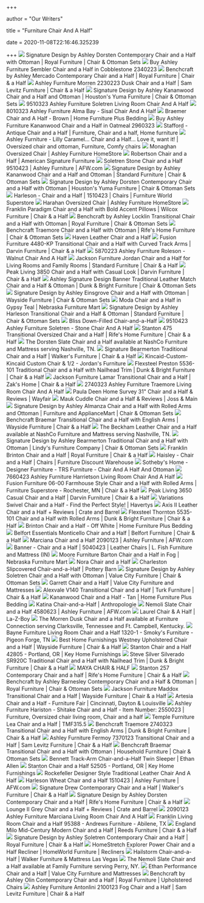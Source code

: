 +++
        
author = "Our Writers"
        
title = "Furniture Chair And A Half"
        
date = 2020-11-08T22:16:46.325239
        
+++
[ ![](https://images.furnituredealer.net/img/products%2Fsignature_design_by_ashley%2Fcolor%2Fdorsten_7720423%2B14-b3.jpg)](https://images.furnituredealer.net/img/products%2Fsignature_design_by_ashley%2Fcolor%2Fdorsten_7720423%2B14-b3.jpg) Signature Design by Ashley Dorsten Contemporary Chair and a Half with  Ottoman | Royal Furniture | Chair & Ottoman Sets
[ ![](https://www.localfurnitureoutlet.com/media/catalog/product/cache/1/image/9df78eab33525d08d6e5fb8d27136e95/2/3/2340223_1.jpg)](https://www.localfurnitureoutlet.com/media/catalog/product/cache/1/image/9df78eab33525d08d6e5fb8d27136e95/2/3/2340223_1.jpg) Buy Ashley Furniture Sembler Chair and a Half in Cobblestone 2340223
[ ![](https://images.furnituredealer.net/img/products%2Fbenchcraft%2Fcolor%2Fmercado_8460423-b1.jpg)](https://images.furnituredealer.net/img/products%2Fbenchcraft%2Fcolor%2Fmercado_8460423-b1.jpg) Benchcraft by Ashley Mercado Contemporary Chair and a Half | Royal Furniture  | Chair & a Half
[ ![](https://imageresizer.furnituredealer.net/img/remote/images.furnituredealer.net/img/products%2Fashley_furniture%2Fcolor%2Fmorren_102322308-bphonz6vohuwemql9i4rwoa.jpg?width=1024&height=768&scale=both&trim.threshold=50&trim.percentpadding=10)](https://imageresizer.furnituredealer.net/img/remote/images.furnituredealer.net/img/products%2Fashley_furniture%2Fcolor%2Fmorren_102322308-bphonz6vohuwemql9i4rwoa.jpg?width=1024&height=768&scale=both&trim.threshold=50&trim.percentpadding=10) Ashley Furniture Morren 2230223 Dusk Chair and a Half | Sam Levitz Furniture  | Chair & a Half
[ ![](https://images.furnituredealer.net/img/products%2Fsignature_design_by_ashley%2Fcolor%2Fkananwood_2960323%2B14-b1.jpg)](https://images.furnituredealer.net/img/products%2Fsignature_design_by_ashley%2Fcolor%2Fkananwood_2960323%2B14-b1.jpg) Signature Design by Ashley Kananwood Chair and a Half and Ottoman |  Houston's Yuma Furniture | Chair & Ottoman Sets
[ ![](https://static.homelivingfurniture.com/data/vendors/8/items/264947/big/9510323.jpg)](https://static.homelivingfurniture.com/data/vendors/8/items/264947/big/9510323.jpg) 9510323 Ashley Furniture Soletren Living Room Chair And A Half
[ ![](https://static.homelivingfurniture.com/data/vendors/8/items/270530/big/8010323.jpg)](https://static.homelivingfurniture.com/data/vendors/8/items/270530/big/8010323.jpg) 8010323 Ashley Furniture Alma Bay - Sisal Chair And A Half
[ ![](https://homefurn.com/images/thumbs/0012471_braemer-chair-and-a-half-brown_850.jpeg)](https://homefurn.com/images/thumbs/0012471_braemer-chair-and-a-half-brown_850.jpeg) Braemer Chair and A Half - Brown | Home Furniture Plus Bedding
[ ![](https://www.localfurnitureoutlet.com/media/catalog/product/cache/1/thumbnail/490x490/602f0fa2c1f0d1ba5e241f914e856ff9/2/9/2960323_1.jpg)](https://www.localfurnitureoutlet.com/media/catalog/product/cache/1/thumbnail/490x490/602f0fa2c1f0d1ba5e241f914e856ff9/2/9/2960323_1.jpg) Buy Ashley Furniture Kananwood Chair and a Half in Oatmeal 2960323
[ ![](https://i.pinimg.com/originals/65/d3/51/65d351571e4ca55d0bb57e0bf6e49f40.jpg)](https://i.pinimg.com/originals/65/d3/51/65d351571e4ca55d0bb57e0bf6e49f40.jpg) Stafford - Antique Chair and a Half | Furniture, Chair and a half, Home  furniture
[ ![](https://i.pinimg.com/originals/3b/f8/05/3bf8050b00e146f3d93cb7441a94d366.gif)](https://i.pinimg.com/originals/3b/f8/05/3bf8050b00e146f3d93cb7441a94d366.gif) Ashley Furniture - Lilly Caramel... Chair and a Half... Love it, want it! |  Oversized chair and ottoman, Furniture, Comfy chairs
[ ![](https://ashleyfurniture.scene7.com/is/image/AshleyFurniture/9620523-Monaghan-DIM?$AFHS-PDP-Zoomed$)](https://ashleyfurniture.scene7.com/is/image/AshleyFurniture/9620523-Monaghan-DIM?$AFHS-PDP-Zoomed$) Monaghan Oversized Chair | Ashley Furniture HomeStore
[ ![](https://content.americansignaturefurniture.com/images/product/robertson_dark-brown_chair-and-a-half_2008629_747170.jpg)](https://content.americansignaturefurniture.com/images/product/robertson_dark-brown_chair-and-a-half_2008629_747170.jpg) Robertson Chair and a Half | American Signature Furniture
[ ![](https://images.afw.com/images/thumbs/0112427_soletren-stone-chair-and-a-half.jpeg)](https://images.afw.com/images/thumbs/0112427_soletren-stone-chair-and-a-half.jpeg) Soletren Stone Chair and a Half 9510423 | Ashley Furniture | AFW.com
[ ![](https://imageresizer.furnituredealer.net/img/remote/images.furnituredealer.net/img/products%2Fsignature_design_by_ashley%2Fcolor%2Fkananwood_2960323%2B14-b3.jpg?width=878&height=600&scale=both&trim.threshold=80)](https://imageresizer.furnituredealer.net/img/remote/images.furnituredealer.net/img/products%2Fsignature_design_by_ashley%2Fcolor%2Fkananwood_2960323%2B14-b3.jpg?width=878&height=600&scale=both&trim.threshold=80) Signature Design by Ashley Kananwood Chair and a Half and Ottoman |  Standard Furniture | Chair & Ottoman Sets
[ ![](https://imageresizer.furnituredealer.net/img/remote/images.furnituredealer.net/img/products%2Fsignature_design_by_ashley%2Fcolor%2Fdorsten_7720523%2B14-b1.jpg?width=878&height=600&scale=both&trim.threshold=80)](https://imageresizer.furnituredealer.net/img/remote/images.furnituredealer.net/img/products%2Fsignature_design_by_ashley%2Fcolor%2Fdorsten_7720523%2B14-b1.jpg?width=878&height=600&scale=both&trim.threshold=80) Signature Design by Ashley Dorsten Contemporary Chair and a Half with  Ottoman | Houston's Yuma Furniture | Chair & Ottoman Sets
[ ![](https://s3.amazonaws.com/furniture.retailcatalog.us/products/425522252/large/harleson-oversized-chair-0.jpg)](https://s3.amazonaws.com/furniture.retailcatalog.us/products/425522252/large/harleson-oversized-chair-0.jpg) Harleson - Chair and a Half | 1510423 | Chairs | Furniture World Superstore
[ ![](https://ashleyfurniture.scene7.com/is/image/AshleyFurniture/3570123-10x8-CROP?$AFHS-PDP-Main$)](https://ashleyfurniture.scene7.com/is/image/AshleyFurniture/3570123-10x8-CROP?$AFHS-PDP-Main$) Harahan Oversized Chair | Ashley Furniture HomeStore
[ ![](https://imageresizer.furnituredealer.net/img/remote/images.furnituredealer.net/img/products%2Ffranklin%2Fcolor%2F892%20paradigm%20by%20franklin_89288-3521-05-b1.jpg?width=878&height=600&scale=both&trim.threshold=80)](https://imageresizer.furnituredealer.net/img/remote/images.furnituredealer.net/img/products%2Ffranklin%2Fcolor%2F892%20paradigm%20by%20franklin_89288-3521-05-b1.jpg?width=878&height=600&scale=both&trim.threshold=80) Franklin Paradigm Chair and a Half with Bold Accent Pillows | Wilcox  Furniture | Chair & a Half
[ ![](https://imageresizer.furnituredealer.net/img/remote/images.furnituredealer.net/img/products%2Fbenchcraft%2Fcolor%2Flocklin_9590423%2B14-b1.jpg?width=1024&height=768&scale=both&trim.threshold=50&trim.percentpadding=10)](https://imageresizer.furnituredealer.net/img/remote/images.furnituredealer.net/img/products%2Fbenchcraft%2Fcolor%2Flocklin_9590423%2B14-b1.jpg?width=1024&height=768&scale=both&trim.threshold=50&trim.percentpadding=10) Benchcraft by Ashley Locklin Transitional Chair and a Half with Ottoman |  Royal Furniture | Chair & Ottoman Sets
[ ![](https://imageresizer.furnituredealer.net/img/remote/images.furnituredealer.net/img/products%2Fbenchcraft%2Fcolor%2Ftraemore_2740323%2B14-b3.jpg?width=878&height=600&scale=both&trim.threshold=80)](https://imageresizer.furnituredealer.net/img/remote/images.furnituredealer.net/img/products%2Fbenchcraft%2Fcolor%2Ftraemore_2740323%2B14-b3.jpg?width=878&height=600&scale=both&trim.threshold=80) Benchcraft Traemore Chair and a Half with Ottoman | Rife's Home Furniture |  Chair & Ottoman Sets
[ ![](https://assets.weimgs.com/weimgs/ab/images/wcm/products/202040/0251/haven-leather-chair-and-a-half-m.jpg)](https://assets.weimgs.com/weimgs/ab/images/wcm/products/202040/0251/haven-leather-chair-and-a-half-m.jpg) Haven Leather Chair and a Half
[ ![](https://images.furnituredealer.net/img/products%2Ffusion_furniture%2Fcolor%2F4480-kp_4482basic%20wool-b5.jpg)](https://images.furnituredealer.net/img/products%2Ffusion_furniture%2Fcolor%2F4480-kp_4482basic%20wool-b5.jpg) Fusion Furniture 4480-KP Transitional Chair and a Half with Curved Track  Arms | Darvin Furniture | Chair & a Half
[ ![](https://static.homelivingfurniture.com/data/vendors/8/items/270640/big/5870223.jpg)](https://static.homelivingfurniture.com/data/vendors/8/items/270640/big/5870223.jpg) 5870223 Ashley Furniture Roleson - Walnut Chair And A Half
[ ![](https://imageresizer.furnituredealer.net/img/remote/images.furnituredealer.net/img/products%2Fcatnapper%2Fcolor%2F4453%20grant_4453-02%201227-28-3027-28-b3.jpg?width=878&height=600&scale=both&trim.threshold=80)](https://imageresizer.furnituredealer.net/img/remote/images.furnituredealer.net/img/products%2Fcatnapper%2Fcolor%2F4453%20grant_4453-02%201227-28-3027-28-b3.jpg?width=878&height=600&scale=both&trim.threshold=80) Jackson Furniture Jordan Chair and a Half for Living Rooms and Family Rooms  | Standard Furniture | Chair & a Half
[ ![](https://imageresizer.furnituredealer.net/img/remote/images.furnituredealer.net/img/products%2Famerican_furniture%2Fcolor%2F3850%20group%20-%20-1950851770_3851%20flannel%20seal-b2.jpg?width=878&height=600&scale=both&trim.threshold=80)](https://imageresizer.furnituredealer.net/img/remote/images.furnituredealer.net/img/products%2Famerican_furniture%2Fcolor%2F3850%20group%20-%20-1950851770_3851%20flannel%20seal-b2.jpg?width=878&height=600&scale=both&trim.threshold=80) Peak Living 3850 Chair and a Half with Casual Look | Darvin Furniture |  Chair & a Half
[ ![](https://images.furnituredealer.net/img/products%2Fsignature_design_by_ashley%2Fcolor%2Fbanner%20-%201195589344_5040423%2B14-b1.jpg)](https://images.furnituredealer.net/img/products%2Fsignature_design_by_ashley%2Fcolor%2Fbanner%20-%201195589344_5040423%2B14-b1.jpg) Ashley Signature Design Banner Traditional Leather Match Chair and a Half &  Ottoman | Dunk & Bright Furniture | Chair & Ottoman Sets
[ ![](https://imageresizer.furnituredealer.net/img/remote/images.furnituredealer.net/img/products%2Fsignature_design_by_ashley%2Fcolor%2Feinsgrove_3230223%2B14-b1.jpg?width=1024&height=768&scale=both&trim.threshold=50&trim.percentpadding=10)](https://imageresizer.furnituredealer.net/img/remote/images.furnituredealer.net/img/products%2Fsignature_design_by_ashley%2Fcolor%2Feinsgrove_3230223%2B14-b1.jpg?width=1024&height=768&scale=both&trim.threshold=50&trim.percentpadding=10) Signature Design by Ashley Einsgrove Chair and a Half with Ottoman |  Wayside Furniture | Chair & Ottoman Sets
[ ![](https://www.nfm.com/productimages/54217914/1/L)](https://www.nfm.com/productimages/54217914/1/L) Moda Chair and a Half in Gypsy Teal | Nebraska Furniture Mart
[ ![](https://imageresizer.furnituredealer.net/img/remote/images.furnituredealer.net/img/products%2Fsignature_design_by_ashley%2Fcolor%2Fharleson_1510423%2B14-b1.jpg?width=878&height=600&scale=both&trim.threshold=80)](https://imageresizer.furnituredealer.net/img/remote/images.furnituredealer.net/img/products%2Fsignature_design_by_ashley%2Fcolor%2Fharleson_1510423%2B14-b1.jpg?width=878&height=600&scale=both&trim.threshold=80) Signature Design by Ashley Harleson Transitional Chair and a Half & Ottoman  | Standard Furniture | Chair & Ottoman Sets
[ ![](https://assets.weimgs.com/weimgs/ab/images/wcm/products/202040/0144/bliss-down-filled-chair-and-a-half-c.jpg)](https://assets.weimgs.com/weimgs/ab/images/wcm/products/202040/0144/bliss-down-filled-chair-and-a-half-c.jpg) Bliss Down-Filled Chair-and-a-Half
[ ![](https://static.homelivingfurniture.com/data/vendors/8/items/264961/big/9510423.a.jpg)](https://static.homelivingfurniture.com/data/vendors/8/items/264961/big/9510423.a.jpg) 9510423 Ashley Furniture Soletren - Stone Chair And A Half
[ ![](https://imageresizer.furnituredealer.net/img/remote/images.furnituredealer.net/img/products%2Fstanton%2Fcolor%2F475%20stn_47544-b1.jpg?width=878&height=600&scale=both&trim.threshold=80)](https://imageresizer.furnituredealer.net/img/remote/images.furnituredealer.net/img/products%2Fstanton%2Fcolor%2F475%20stn_47544-b1.jpg?width=878&height=600&scale=both&trim.threshold=80) Stanton 475 Transitional Oversized Chair and a Half | Rife's Home Furniture  | Chair & a Half
[ ![](https://cdn11.bigcommerce.com/s-9uceq7kt0t/images/stencil/1280x1280/products/14449/27517/jpg__77356.1541629794.jpg?c=2)](https://cdn11.bigcommerce.com/s-9uceq7kt0t/images/stencil/1280x1280/products/14449/27517/jpg__77356.1541629794.jpg?c=2) The Dorsten Slate Chair and a Half available at NashCo Furniture and  Mattress serving Nashville, TN.
[ ![](https://imageresizer.furnituredealer.net/img/remote/images.furnituredealer.net/img/products%2Fsignature_design_by_ashley%2Fcolor%2Fbearmerton_8790123-b1.jpg?width=878&height=600&scale=both&trim.threshold=80)](https://imageresizer.furnituredealer.net/img/remote/images.furnituredealer.net/img/products%2Fsignature_design_by_ashley%2Fcolor%2Fbearmerton_8790123-b1.jpg?width=878&height=600&scale=both&trim.threshold=80) Signature Bearmerton Traditional Chair and a Half | Walker's Furniture |  Chair & a Half
[ ![](https://s7d5.scene7.com/is/image/Jordans/L22183901_00?wid=378&hei=375)](https://s7d5.scene7.com/is/image/Jordans/L22183901_00?wid=378&hei=375) Kincaid-Custom-Kincaid Custom Chair & 1/2 - Jordan's Furniture
[ ![](https://imageresizer.furnituredealer.net/img/remote/images.furnituredealer.net/img/products%2Fflexsteel%2Fcolor%2Fpreston--660344646_5536-101-641-01-b1.jpg?width=878&height=600&scale=both&trim.threshold=80)](https://imageresizer.furnituredealer.net/img/remote/images.furnituredealer.net/img/products%2Fflexsteel%2Fcolor%2Fpreston--660344646_5536-101-641-01-b1.jpg?width=878&height=600&scale=both&trim.threshold=80) Flexsteel Preston 5536-101 Traditional Chair and a Half with Nailhead Trim  | Dunk & Bright Furniture | Chair & a Half
[ ![](https://imageresizer.furnituredealer.net/img/remote/images.furnituredealer.net/img/products%2Fjackson_furniture%2Fcolor%2Flamar-1858754686_4098-01-1724-28-2267-28-b1.jpg?width=878&height=600&scale=both&trim.threshold=80)](https://imageresizer.furnituredealer.net/img/remote/images.furnituredealer.net/img/products%2Fjackson_furniture%2Fcolor%2Flamar-1858754686_4098-01-1724-28-2267-28-b1.jpg?width=878&height=600&scale=both&trim.threshold=80) Jackson Furniture Lamar Transitional Chair and a Half | Zak's Home | Chair  & a Half
[ ![](https://static.homelivingfurniture.com/data/vendors/8/items/256881/big/2740323.jpg)](https://static.homelivingfurniture.com/data/vendors/8/items/256881/big/2740323.jpg) 2740323 Ashley Furniture Traemore Living Room Chair And A Half
[ ![](https://secure.img1-fg.wfcdn.com/im/84725304/compr-r85/8897/88974950/survey-31-chair-and-a-half.jpg)](https://secure.img1-fg.wfcdn.com/im/84725304/compr-r85/8897/88974950/survey-31-chair-and-a-half.jpg) Paula Deen Home Survey 31" Chair and a Half & Reviews | Wayfair
[ ![](https://secure.img1-fg.wfcdn.com/im/61733757/compr-r85/9160/91603422/mauk-cuddle-chair-and-a-half.jpg)](https://secure.img1-fg.wfcdn.com/im/61733757/compr-r85/9160/91603422/mauk-cuddle-chair-and-a-half.jpg) Mauk Cuddle Chair and a Half & Reviews | Joss & Main
[ ![](https://imageresizer.furnituredealer.net/img/remote/images.furnituredealer.net/img/products%2Fsignature_design_by_ashley%2Fcolor%2Falmanza_3080323%2B14-b1.jpg?width=878&height=600&scale=both&trim.threshold=80)](https://imageresizer.furnituredealer.net/img/remote/images.furnituredealer.net/img/products%2Fsignature_design_by_ashley%2Fcolor%2Falmanza_3080323%2B14-b1.jpg?width=878&height=600&scale=both&trim.threshold=80) Signature Design by Ashley Almanza Chair and a Half with Rolled Arms and  Ottoman | Furniture and ApplianceMart | Chair & Ottoman Sets
[ ![](https://imageresizer.furnituredealer.net/img/remote/images.furnituredealer.net/img/products%2Fbenchcraft%2Fcolor%2Fbraemar%2040901_4090123-b1.jpg?width=1024&height=768&scale=both&trim.threshold=50&trim.percentpadding=10)](https://imageresizer.furnituredealer.net/img/remote/images.furnituredealer.net/img/products%2Fbenchcraft%2Fcolor%2Fbraemar%2040901_4090123-b1.jpg?width=1024&height=768&scale=both&trim.threshold=50&trim.percentpadding=10) Benchcraft Braemar Transitional Chair and a Half with English Arms |  Wayside Furniture | Chair & a Half
[ ![](https://cdn11.bigcommerce.com/s-9uceq7kt0t/images/stencil/1280x1280/products/19789/56969/Beckham_Chair_Angle__79242.1568652641.JPG?c=2)](https://cdn11.bigcommerce.com/s-9uceq7kt0t/images/stencil/1280x1280/products/19789/56969/Beckham_Chair_Angle__79242.1568652641.JPG?c=2) The Beckham Leather Chair and a Half available at NashCo Furniture and  Mattress serving Nashville, TN.
[ ![](https://imageresizer.furnituredealer.net/img/remote/images.furnituredealer.net/img/products%2Fsignature_design_by_ashley%2Fcolor%2Fbearmerton_8790123%2B14-b1.jpg?width=878&height=600&scale=both&trim.threshold=80)](https://imageresizer.furnituredealer.net/img/remote/images.furnituredealer.net/img/products%2Fsignature_design_by_ashley%2Fcolor%2Fbearmerton_8790123%2B14-b1.jpg?width=878&height=600&scale=both&trim.threshold=80) Signature Design by Ashley Bearmerton Traditional Chair and a Half with  Ottoman | Lindy's Furniture Company | Chair & Ottoman Sets
[ ![](https://imageresizer.furnituredealer.net/img/remote/images.furnituredealer.net/img/products%2Ffranklin%2Fcolor%2Fbrinton%20894%20by%20franklin_89488-bfmm-elqzzuoowac_jifrow.jpg?width=1024&height=768&scale=both&trim.threshold=50&trim.percentpadding=10)](https://imageresizer.furnituredealer.net/img/remote/images.furnituredealer.net/img/products%2Ffranklin%2Fcolor%2Fbrinton%20894%20by%20franklin_89488-bfmm-elqzzuoowac_jifrow.jpg?width=1024&height=768&scale=both&trim.threshold=50&trim.percentpadding=10) Franklin Brinton Chair and a Half | Royal Furniture | Chair & a Half
[ ![](https://s3.amazonaws.com/furniture.retailcatalog.us/products/425609302/large/haisley-chair-and-a-half-0.jpg)](https://s3.amazonaws.com/furniture.retailcatalog.us/products/425609302/large/haisley-chair-and-a-half-0.jpg) Haisley - Chair and a Half | Chairs | Furniture Discount Warehouse
[ ![](https://cdn.sothebyshome.com/media/catalog/product/t/r/trs_furniture_chair_and_a_half_and_ottoman_3.jpg)](https://cdn.sothebyshome.com/media/catalog/product/t/r/trs_furniture_chair_and_a_half_and_ottoman_3.jpg) Sotheby's Home - Designer Furniture - TRS Furniture - Chair And A Half And  Ottoman
[ ![](https://static.homelivingfurniture.com/data/vendors/8/items/270728/big/7660423.jpg)](https://static.homelivingfurniture.com/data/vendors/8/items/270728/big/7660423.jpg) 7660423 Ashley Furniture Harrietson Living Room Chair And A Half
[ ![](https://imageresizer.furnituredealer.net/img/remote/images.furnituredealer.net/img/products%2Ffusion_furniture%2Fcolor%2F06-00_06-02caitlin%20birch-b1.jpg?width=878&height=600&scale=both&trim.threshold=80)](https://imageresizer.furnituredealer.net/img/remote/images.furnituredealer.net/img/products%2Ffusion_furniture%2Fcolor%2F06-00_06-02caitlin%20birch-b1.jpg?width=878&height=600&scale=both&trim.threshold=80) Fusion Furniture 06-00 Farmhouse Style Chair and a Half with Rolled Arms |  Furniture Superstore - Rochester, MN | Chair & a Half
[ ![](https://imageresizer.furnituredealer.net/img/remote/images.furnituredealer.net/img/products%2Famerican_furniture%2Fcolor%2F3650%20by%20american%20furniture_3651-1661-b1.jpg?width=878&height=600&scale=both&trim.threshold=80)](https://imageresizer.furnituredealer.net/img/remote/images.furnituredealer.net/img/products%2Famerican_furniture%2Fcolor%2F3650%20by%20american%20furniture_3651-1661-b1.jpg?width=878&height=600&scale=both&trim.threshold=80) Peak Living 3650 Casual Chair and a Half | Darvin Furniture | Chair & a Half
[ ![](https://havertys.scene7.com/is/image/Havertys/2-2500-0578?op_sharpen=1&wid=767&hei=554)](https://havertys.scene7.com/is/image/Havertys/2-2500-0578?op_sharpen=1&wid=767&hei=554) Variations Swivel Chair and a Half - Find the Perfect Style! | Havertys
[ ![](https://images.crateandbarrel.com/is/image/Crate/AxisIILthrTwnSlprSSS20_1x1/$web_pdp_main_carousel_low$/200521085818/axis-ii-leather-chair-and-a-half.jpg)](https://images.crateandbarrel.com/is/image/Crate/AxisIILthrTwnSlprSSS20_1x1/$web_pdp_main_carousel_low$/200521085818/axis-ii-leather-chair-and-a-half.jpg) Axis II Leather Chair and a Half + Reviews | Crate and Barrel
[ ![](https://imageresizer.furnituredealer.net/img/remote/images.furnituredealer.net/img/products%2Fflexsteel%2Fcolor%2Fthornton%205535_5535-101-b1.jpg?width=878&height=600&scale=both&trim.threshold=80)](https://imageresizer.furnituredealer.net/img/remote/images.furnituredealer.net/img/products%2Fflexsteel%2Fcolor%2Fthornton%205535_5535-101-b1.jpg?width=878&height=600&scale=both&trim.threshold=80) Flexsteel Thornton 5535-101 Chair and a Half with Rolled Arms | Dunk &  Bright Furniture | Chair & a Half
[ ![](https://homefurn.com/images/thumbs/0023323_brinton-chair-and-a-half-off-white.jpeg)](https://homefurn.com/images/thumbs/0023323_brinton-chair-and-a-half-off-white.jpeg) Brinton Chair and a Half - Off White | Home Furniture Plus Bedding
[ ![](https://images.furnituredealer.net/img/products%2Fbenchmark_upholstery%2Fcolor%2Fmonticello%205100_5190-10-b0.jpg)](https://images.furnituredealer.net/img/products%2Fbenchmark_upholstery%2Fcolor%2Fmonticello%205100_5190-10-b0.jpg) Belfort Essentials Monticello Chair and a Half | Belfort Furniture | Chair  & a Half
[ ![](https://images.afw.com/images/thumbs/0103540_marciana-chair-and-a-half.jpeg)](https://images.afw.com/images/thumbs/0103540_marciana-chair-and-a-half.jpeg) Marciana Chair and a Half 2090123 | Ashley Furniture | AFW.com
[ ![](https://s3.amazonaws.com/furniture.retailcatalog.us/products/425522060/large/banner-oversized-chair-0.jpg)](https://s3.amazonaws.com/furniture.retailcatalog.us/products/425522060/large/banner-oversized-chair-0.jpg) Banner - Chair and a Half | 5040423 | Leather Chairs | L. Fish Furniture and  Mattress (IN)
[ ![](https://www.nfm.com/productimages/51573178/1/l)](https://www.nfm.com/productimages/51573178/1/l) Moore Furniture Barton Chair and a Half in Fog | Nebraska Furniture Mart
[ ![](https://res.cloudinary.com/gallery-furniture/image/upload/q_auto/c_scale,w_1000/catalog/product/living-room/chairs/106314317.jpg)](https://res.cloudinary.com/gallery-furniture/image/upload/q_auto/c_scale,w_1000/catalog/product/living-room/chairs/106314317.jpg) Nora Chair and a Half
[ ![](https://assets.pbimgs.com/pbimgs/rk/images/dp/wcm/202034/0528/charleston-slipcovered-chair-and-a-half-c.jpg)](https://assets.pbimgs.com/pbimgs/rk/images/dp/wcm/202034/0528/charleston-slipcovered-chair-and-a-half-c.jpg) Charleston Slipcovered Chair-and-a-Half | Pottery Barn
[ ![](https://imageresizer.furnituredealer.net/img/remote/images.furnituredealer.net/img/products%2Fsignature_design_by_ashley%2Fcolor%2Fsoletren_9510323%2B08-b1.jpg?width=878&height=600&scale=both&trim.threshold=80)](https://imageresizer.furnituredealer.net/img/remote/images.furnituredealer.net/img/products%2Fsignature_design_by_ashley%2Fcolor%2Fsoletren_9510323%2B08-b1.jpg?width=878&height=600&scale=both&trim.threshold=80) Signature Design by Ashley Soletren Chair and a Half with Ottoman | Value  City Furniture | Chair & Ottoman Sets
[ ![](https://content.valuecityfurniture.com/images/product/garrett_beige_chair-and-a-half_1954776_735750.jpg)](https://content.valuecityfurniture.com/images/product/garrett_beige_chair-and-a-half_1954776_735750.jpg) Garrett Chair and a Half | Value City Furniture and Mattresses
[ ![](https://imageresizer.furnituredealer.net/img/remote/images.furnituredealer.net/img/products%2Falexvale%2Fcolor%2Fv140_v144-handwoven-linen-b1.jpg?width=878&height=600&scale=both&trim.threshold=80)](https://imageresizer.furnituredealer.net/img/remote/images.furnituredealer.net/img/products%2Falexvale%2Fcolor%2Fv140_v144-handwoven-linen-b1.jpg?width=878&height=600&scale=both&trim.threshold=80) Alexvale V140 Transitional Chair and a Half | Turk Furniture | Chair & a  Half
[ ![](https://homefurn.com/images/thumbs/0021056_kananwood-chair-and-a-half-tan.jpeg)](https://homefurn.com/images/thumbs/0021056_kananwood-chair-and-a-half-tan.jpeg) Kananwood Chair and a Half - Tan | Home Furniture Plus Bedding
[ ![](https://s7d5.scene7.com/is/image/Anthropologie/48018527-0000-VE0031_b?$a15-mto-carousel$&hei=640&qlt=80&fit=constrain)](https://s7d5.scene7.com/is/image/Anthropologie/48018527-0000-VE0031_b?$a15-mto-carousel$&hei=640&qlt=80&fit=constrain) Katina Chair-and-a-Half | Anthropologie
[ ![](https://images.afw.com/images/thumbs/0120751_J-458C_dff1a.jpeg)](https://images.afw.com/images/thumbs/0120751_J-458C_dff1a.jpeg) Nemoli Slate Chair and a Half 4580623 | Ashley Furniture | AFW.com
[ ![](https://content.la-z-boy.com/Images/product/category/chairs/large/411_chair_md_v2.jpg)](https://content.la-z-boy.com/Images/product/category/chairs/large/411_chair_md_v2.jpg) Laurel Chair & A Half | La-Z-Boy
[ ![](https://cdn11.bigcommerce.com/s-a1aqxosd6a/images/stencil/1280x1280/products/24443/65798/jpg__69193__56054__85068.1602785031.jpg?c=2)](https://cdn11.bigcommerce.com/s-a1aqxosd6a/images/stencil/1280x1280/products/24443/65798/jpg__69193__56054__85068.1602785031.jpg?c=2) The Morren Dusk Chair and a Half available at Furniture Connection serving  Clarksville, Tennessee and Ft. Campbell, Kentucky.
[ ![](https://www.smokysfurn.com/bayne-furniture-chair-and-a-half/1320-1-1768/renderimage.aspx?BODY=APACHE%20STONE&NAIL%20TRIM=BRASS&WallColor=&FloorColor=&FloorCovering=&TrimColor=&WallHeight=50&TrimHeight=5&_rwidth=0&_rheight=0)](https://www.smokysfurn.com/bayne-furniture-chair-and-a-half/1320-1-1768/renderimage.aspx?BODY=APACHE%20STONE&NAIL%20TRIM=BRASS&WallColor=&FloorColor=&FloorCovering=&TrimColor=&WallHeight=50&TrimHeight=5&_rwidth=0&_rheight=0) Bayne Furniture Living Room Chair and a Half 1320-1 - Smoky's Furniture -  Pigeon Forge, TN
[ ![](https://imageresizer.furnituredealer.net/img/remote/images.furnituredealer.net/img/products%2Fbest_home_furnishings%2Fcolor%2Fwestney_c22h-b3.jpg?width=1024&height=768&scale=both&trim.threshold=50&trim.percentpadding=10)](https://imageresizer.furnituredealer.net/img/remote/images.furnituredealer.net/img/products%2Fbest_home_furnishings%2Fcolor%2Fwestney_c22h-b3.jpg?width=1024&height=768&scale=both&trim.threshold=50&trim.percentpadding=10) Best Home Furnishings Westney Upholstered Chair and a Half | Wayside  Furniture | Chair & a Half
[ ![](https://images2.imgix.net/p4dbimg/p20304/images/stanton-42805-8-6-19.jpg?trim=color&trimcolor=FFFFFF&trimtol=5&w=1024&h=768&fm=pjpg&auto=format)](https://images2.imgix.net/p4dbimg/p20304/images/stanton-42805-8-6-19.jpg?trim=color&trimcolor=FFFFFF&trimtol=5&w=1024&h=768&fm=pjpg&auto=format) Stanton Chair and a Half 42805 - Portland, OR | Key Home Furnishings
[ ![](https://imageresizer.furnituredealer.net/img/remote/images.furnituredealer.net/img/products%2Fsteve_silver%2Fcolor%2Fsilverado%20sr_sr910c-b0.jpg?width=878&height=600&scale=both&trim.threshold=80)](https://imageresizer.furnituredealer.net/img/remote/images.furnituredealer.net/img/products%2Fsteve_silver%2Fcolor%2Fsilverado%20sr_sr910c-b0.jpg?width=878&height=600&scale=both&trim.threshold=80) Steve Silver Silverado SR920C Traditional Chair and a Half with Nailhead  Trim | Dunk & Bright Furniture | Chair & a Half
[ ![](https://images2.imgix.net/p4dbimg/p39/images/spf435981-dovecolor.jpg?fit=fill&trim=color&trimcolor=FFFFFF&trimtol=5&bg=FFFFFF&w=1024&h=768&fm=pjpg&auto=format)](https://images2.imgix.net/p4dbimg/p39/images/spf435981-dovecolor.jpg?fit=fill&trim=color&trimcolor=FFFFFF&trimtol=5&bg=FFFFFF&w=1024&h=768&fm=pjpg&auto=format) MAYA CHAIR & HALF
[ ![](https://imageresizer.furnituredealer.net/img/remote/images.furnituredealer.net/img/products%2Fstanton%2Fcolor%2F257_25744-bspwt8bvc4ks3lomei-gsma.jpg?width=878&height=600&scale=both&trim.threshold=80)](https://imageresizer.furnituredealer.net/img/remote/images.furnituredealer.net/img/products%2Fstanton%2Fcolor%2F257_25744-bspwt8bvc4ks3lomei-gsma.jpg?width=878&height=600&scale=both&trim.threshold=80) Stanton 257 Contemporary Chair and a half | Rife's Home Furniture | Chair &  a Half
[ ![](https://imageresizer.furnituredealer.net/img/remote/images.furnituredealer.net/img/products%2Fbenchcraft%2Fcolor%2Fbarnesley_8690423%2B14-b1.jpg?width=1024&height=768&scale=both&trim.threshold=50&trim.percentpadding=10)](https://imageresizer.furnituredealer.net/img/remote/images.furnituredealer.net/img/products%2Fbenchcraft%2Fcolor%2Fbarnesley_8690423%2B14-b1.jpg?width=1024&height=768&scale=both&trim.threshold=50&trim.percentpadding=10) Benchcraft by Ashley Barnesley Contemporary Chair and a Half & Ottoman |  Royal Furniture | Chair & Ottoman Sets
[ ![](https://imageresizer.furnituredealer.net/img/remote/images.furnituredealer.net/img/products%2Fjackson_furniture%2Fcolor%2Fmaddox%204152_4152-01-1631-38-b1.jpg?width=1024&height=768&scale=both&trim.threshold=50&trim.percentpadding=10)](https://imageresizer.furnituredealer.net/img/remote/images.furnituredealer.net/img/products%2Fjackson_furniture%2Fcolor%2Fmaddox%204152_4152-01-1631-38-b1.jpg?width=1024&height=768&scale=both&trim.threshold=50&trim.percentpadding=10) Jackson Furniture Maddox Transitional Chair and a Half | Wayside Furniture  | Chair & a Half
[ ![](https://cdn.shopify.com/s/files/1/0081/2505/5034/products/image_222f15c4-de48-465a-8ad4-b42cdd19c755_1200x.png?v=1579748295)](https://cdn.shopify.com/s/files/1/0081/2505/5034/products/image_222f15c4-de48-465a-8ad4-b42cdd19c755_1200x.png?v=1579748295) Artesia Chair and a Half - Furniture Fair | Cincinnati, Dayton & Louisville
[ ![](https://i.pinimg.com/originals/1b/9d/8b/1b9d8be3c6ad29b55ca370a1c875fee3.jpg)](https://i.pinimg.com/originals/1b/9d/8b/1b9d8be3c6ad29b55ca370a1c875fee3.jpg) Ashley Furniture Hariston - Shitake Chair and a Half - Item Number: 2550023  | Furniture, Oversized chair living room, Chair and a half
[ ![](https://imgdataserver.com/items/temple-le-chair-and-a-half-tmf315.5_zm.jpg)](https://imgdataserver.com/items/temple-le-chair-and-a-half-tmf315.5_zm.jpg) Temple Furniture Lea Chair and a Half | TMF315.5
[ ![](https://imageresizer.furnituredealer.net/img/remote/images.furnituredealer.net/img/products%2Fbenchcraft%2Fcolor%2Ftraemore_2740323-b1.jpg?width=878&height=600&scale=both&trim.threshold=80)](https://imageresizer.furnituredealer.net/img/remote/images.furnituredealer.net/img/products%2Fbenchcraft%2Fcolor%2Ftraemore_2740323-b1.jpg?width=878&height=600&scale=both&trim.threshold=80) Benchcraft Traemore 2740323 Transitional Chair and a Half with English Arms  | Dunk & Bright Furniture | Chair & a Half
[ ![](https://imageresizer.furnituredealer.net/img/remote/images.furnituredealer.net/img/products%2Fashley_furniture%2Fcolor%2Ffermoy_7370123-b3.jpg?width=1024&height=768&scale=both&trim.threshold=50&trim.percentpadding=10)](https://imageresizer.furnituredealer.net/img/remote/images.furnituredealer.net/img/products%2Fashley_furniture%2Fcolor%2Ffermoy_7370123-b3.jpg?width=1024&height=768&scale=both&trim.threshold=50&trim.percentpadding=10) Ashley Furniture Fermoy 7370123 Transitional Chair and a Half | Sam Levitz  Furniture | Chair & a Half
[ ![](https://imageresizer.furnituredealer.net/img/remote/images.furnituredealer.net/img/products%2Fbenchcraft%2Fcolor%2Fbraemar%2040901_4090123%2B14-b1.jpg?width=878&height=600&scale=both&trim.threshold=80)](https://imageresizer.furnituredealer.net/img/remote/images.furnituredealer.net/img/products%2Fbenchcraft%2Fcolor%2Fbraemar%2040901_4090123%2B14-b1.jpg?width=878&height=600&scale=both&trim.threshold=80) Benchcraft Braemar Transitional Chair and a Half with Ottoman | Household  Furniture | Chair & Ottoman Sets
[ ![](https://www.ethanallen.com/dw/image/v2/AAKH_PRD/on/demandware.static/-/Sites-main/default/dw61e8318d/images/large_gray/21-7109_939_H1439_F.jpg?sw=1268&sh=1268&sm=fit)](https://www.ethanallen.com/dw/image/v2/AAKH_PRD/on/demandware.static/-/Sites-main/default/dw61e8318d/images/large_gray/21-7109_939_H1439_F.jpg?sw=1268&sh=1268&sm=fit) Bennett Track-Arm Chair-and-a-Half Twin Sleeper | Ethan Allen
[ ![](https://images2.imgix.net/p4dbimg/p20304/images/stanton-52505-9-4-19.jpg?trim=color&trimcolor=FFFFFF&trimtol=5&w=1024&h=768&fm=pjpg&auto=format)](https://images2.imgix.net/p4dbimg/p20304/images/stanton-52505-9-4-19.jpg?trim=color&trimcolor=FFFFFF&trimtol=5&w=1024&h=768&fm=pjpg&auto=format) Stanton Chair and a Half 52505 - Portland, OR | Key Home Furnishings
[ ![](https://cdn.shopify.com/s/files/1/1971/0317/products/rockefellerchairandhalf_1024x1024.jpg?v=1537042361)](https://cdn.shopify.com/s/files/1/1971/0317/products/rockefellerchairandhalf_1024x1024.jpg?v=1537042361) Rockefeller Designer Style Traditional Leather Chair And A Half
[ ![](https://images.afw.com/images/thumbs/0100502_harleson-wheat-chair-and-a-half.jpeg)](https://images.afw.com/images/thumbs/0100502_harleson-wheat-chair-and-a-half.jpeg) Harleson Wheat Chair and a Half 1510423 | Ashley Furniture | AFW.com
[ ![](https://imageresizer.furnituredealer.net/img/remote/images.furnituredealer.net/img/products%2Fsignature_design_by_ashley%2Fcolor%2Fdorsten_7720523-b1.jpg?width=878&height=600&scale=both&trim.threshold=80)](https://imageresizer.furnituredealer.net/img/remote/images.furnituredealer.net/img/products%2Fsignature_design_by_ashley%2Fcolor%2Fdorsten_7720523-b1.jpg?width=878&height=600&scale=both&trim.threshold=80) Signature Drew Contemporary Chair and a Half | Walker's Furniture | Chair &  a Half
[ ![](https://imageresizer.furnituredealer.net/img/remote/images.furnituredealer.net/img/products%2Fsignature_design_by_ashley%2Fcolor%2Fdorsten_7720423-b1.jpg?width=878&height=600&scale=both&trim.threshold=80)](https://imageresizer.furnituredealer.net/img/remote/images.furnituredealer.net/img/products%2Fsignature_design_by_ashley%2Fcolor%2Fdorsten_7720423-b1.jpg?width=878&height=600&scale=both&trim.threshold=80) Signature Design by Ashley Dorsten Contemporary Chair and a Half | Rife's  Home Furniture | Chair & a Half
[ ![](https://images.crateandbarrel.com/is/image/Crate/LoungeIIChairNHlfTaftSteelSHS16_1x1/$web_pdp_main_carousel_low$/190411135209/lounge-ii-chair-and-a-half.jpg)](https://images.crateandbarrel.com/is/image/Crate/LoungeIIChairNHlfTaftSteelSHS16_1x1/$web_pdp_main_carousel_low$/190411135209/lounge-ii-chair-and-a-half.jpg) Lounge II Grey Chair and a Half + Reviews | Crate and Barrel
[ ![](https://static.homelivingfurniture.com/data/vendors/8/items/264751/big/2090123.jpg)](https://static.homelivingfurniture.com/data/vendors/8/items/264751/big/2090123.jpg) 2090123 Ashley Furniture Marciana Living Room Chair And A Half
[ ![](https://images2.imgix.net/p4dbimg/591/images/95388-3932-46_web.jpg?trim=color&trimcolor=FFFFFF&trimtol=5&w=1024&h=768&fm=pjpg&auto=format)](https://images2.imgix.net/p4dbimg/591/images/95388-3932-46_web.jpg?trim=color&trimcolor=FFFFFF&trimtol=5&w=1024&h=768&fm=pjpg&auto=format) Franklin Living Room Chair and a Half 95388 - Andrews Furniture - Abilene,  TX
[ ![](https://imageresizer.furnituredealer.net/img/remote/images.furnituredealer.net/img/products%2Fengland%2Fcolor%2Fmilo%209w00_9w00-04-martin-teal-b1.jpg?width=1024&height=768&scale=both&trim.threshold=50&trim.percentpadding=10)](https://imageresizer.furnituredealer.net/img/remote/images.furnituredealer.net/img/products%2Fengland%2Fcolor%2Fmilo%209w00_9w00-04-martin-teal-b1.jpg?width=1024&height=768&scale=both&trim.threshold=50&trim.percentpadding=10) England Milo Mid-Century Modern Chair and a Half | Reeds Furniture | Chair  & a Half
[ ![](https://imageresizer.furnituredealer.net/img/remote/images.furnituredealer.net/img/products%2Fsignature_design_by_ashley%2Fcolor%2Fsoletren_9510323-b1.jpg?width=1024&height=768&scale=both&trim.threshold=50&trim.percentpadding=10)](https://imageresizer.furnituredealer.net/img/remote/images.furnituredealer.net/img/products%2Fsignature_design_by_ashley%2Fcolor%2Fsoletren_9510323-b1.jpg?width=1024&height=768&scale=both&trim.threshold=50&trim.percentpadding=10) Signature Design by Ashley Soletren Contemporary Chair and a Half | Royal  Furniture | Chair & a Half
[ ![](https://imageresizer.furnituredealer.net/img/remote/images.furnituredealer.net/img/products%2Fhomestretch%2Fcolor%2Fexplorer%20187_187-17-17-b1.jpg?width=878&height=600&scale=both&trim.threshold=80)](https://imageresizer.furnituredealer.net/img/remote/images.furnituredealer.net/img/products%2Fhomestretch%2Fcolor%2Fexplorer%20187_187-17-17-b1.jpg?width=878&height=600&scale=both&trim.threshold=80) HomeStretch Explorer Power Chair and a Half Recliner | HomeWorld Furniture  | Recliners
[ ![](https://walkerfurniture.com/images/thumbs/0011818_hailstorm-chair-and-a-half_1500.jpeg)](https://walkerfurniture.com/images/thumbs/0011818_hailstorm-chair-and-a-half_1500.jpeg) Hailstorm Chair-and-a-Half | Walker Furniture & Mattress Las Vegas
[ ![](https://cdn11.bigcommerce.com/s-bfamt6v8tk/images/stencil/1280x1280/products/8955/21415/jpg__04424.1552684670.jpg?c=2)](https://cdn11.bigcommerce.com/s-bfamt6v8tk/images/stencil/1280x1280/products/8955/21415/jpg__04424.1552684670.jpg?c=2) The Nemoli Slate Chair and a Half available at Family Furniture serving  Perry, NY.
[ ![](https://content.valuecityfurniture.com/images/product/ethan_light-brown_chair-and-a-half_8704785_774627.jpg)](https://content.valuecityfurniture.com/images/product/ethan_light-brown_chair-and-a-half_8704785_774627.jpg) Ethan Performance Chair and a Half | Value City Furniture and Mattresses
[ ![](https://imageresizer.furnituredealer.net/img/remote/images.furnituredealer.net/img/products%2Fbenchcraft%2Fcolor%2Folin_4000223-b3.jpg?width=1024&height=768&scale=both&trim.threshold=50&trim.percentpadding=10)](https://imageresizer.furnituredealer.net/img/remote/images.furnituredealer.net/img/products%2Fbenchcraft%2Fcolor%2Folin_4000223-b3.jpg?width=1024&height=768&scale=both&trim.threshold=50&trim.percentpadding=10) Benchcraft by Ashley Olin Contemporary Chair and a Half | Royal Furniture |  Upholstered Chairs
[ ![](https://images.furnituredealer.net/img/products%2Fashley_furniture%2Fcolor%2Fantonlini-1_102321243-bpb1guesniuckxasmr6bdow.jpg)](https://images.furnituredealer.net/img/products%2Fashley_furniture%2Fcolor%2Fantonlini-1_102321243-bpb1guesniuckxasmr6bdow.jpg) Ashley Furniture Antonlini 2100123 Fog Chair and a Half | Sam Levitz  Furniture | Chair & a Half
